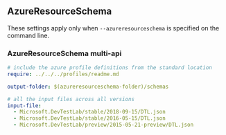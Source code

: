 ## AzureResourceSchema

These settings apply only when `--azureresourceschema` is specified on the command line.

### AzureResourceSchema multi-api

``` yaml $(azureresourceschema) && $(multiapi)
# include the azure profile definitions from the standard location
require: ../../../profiles/readme.md

output-folder: $(azureresourceschema-folder)/schemas

# all the input files across all versions
input-file:
  - Microsoft.DevTestLab/stable/2018-09-15/DTL.json
  - Microsoft.DevTestLab/stable/2016-05-15/DTL.json
  - Microsoft.DevTestLab/preview/2015-05-21-preview/DTL.json

```